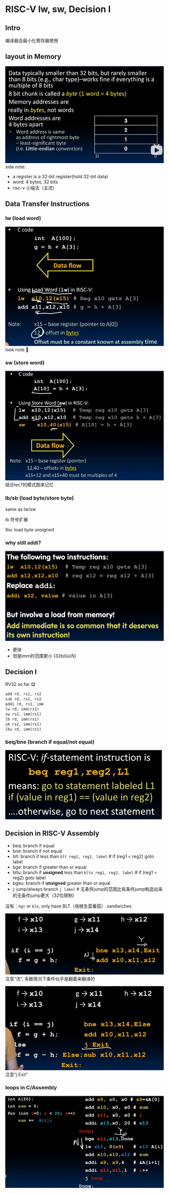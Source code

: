 # RISC-V lw, sw, Decision I
## Intro
编译器会最小化寄存器使用

## layout in Memory
![alt text](image.png)
side note:
- a register is a 32-bit register(hold 32-bit data)
- word: 4 bytes, 32 bits
- risc-v 小端法（主流）

## Data Transfer Instructions
### lw (load word)
![alt text](image-1.png)
look note :thinking:

### sw (store word)
![alt text](image-2.png)
结合lec7的模式图来记忆

### lb/sb (load byte/store byte)
same as lw/sw 

lb 符号扩展

lbu: load byte unsigned


### why still addi?

![alt text](image-3.png)
- 更快
- 但是imm的范围更小 (32bit以内)

## Decision I
RV32 so far :yum:
```
add rd, rs1, rs2
sub rd, rs1, rs2
addi rd, rs1, imm
lw rd, imm(rs1)
sw rs2, imm(rs1)
lb rd, imm(rs1)
sb rs2, imm(rs1)
lbu rd, imm(rs1)
```

### beq/bne (branch if equal/not equal)
![alt text](image-4.png)

## Decision in RISC-V Assembly

- beq: branch if equal
- bne: branch if not equal
- blt: branch if less than `blt reg1, reg2, label` # if (reg1 < reg2) goto label
- bge: branch if greater than or equal
- bltu: branch if **unsigned** less than `bltu reg1, reg2, label` # if (reg1 < reg2) goto label
- bgeu: branch if **unsigned** greater than or equal
- j: jump/always branch `j label` # 无条件jump的范围比有条件jump构造出来的无条件jump更大（32位限制）

没有：`bgt` or `ble`, only have BLT（培根生菜番茄） sandwiches

![alt text](image-00.png)
注意“流”, 多数情况下条件似乎是翻着来翻译的

![alt text](image-11.png)
注意“j Exit”

### loops in C/Assembly
![alt text](image-22.png)



